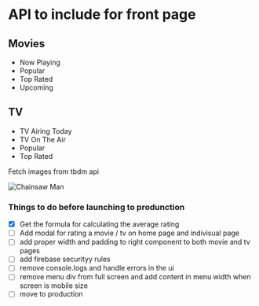 # API to include for front page

## Movies

- Now Playing
- Popular
- Top Rated
- Upcoming

## TV

- TV Airing Today
- TV On The Air
- Popular
- Top Rated

Fetch images from tbdm api

![Chainsaw Man](https://image.tmdb.org/t/p/original/5DUMPBSnHOZsbBv81GFXZXvDpo6.jpg?api_key=35aa9d224935ab595e7f1d1d7a85bf92)

<!-- Also works without including the api_key -->

### Things to do before launching to produnction

- [x] Get the formula for calculating the average rating
- [ ] Add modal for rating a movie / tv on home page and indivisual page
- [ ] add proper width and padding to right component to both movie and tv pages
- [ ] add firebase securityy rules
- [ ] remove console.logs and handle errors in the ui
- [ ] remove menu div from full screen and add content in menu width when screen is mobile size
- [ ] move to production
